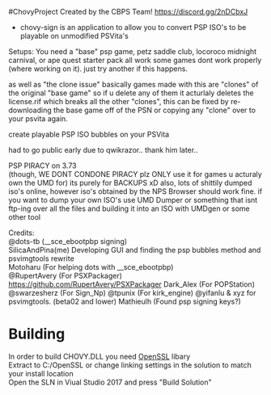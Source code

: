#ChovyProject 
Created by the CBPS Team!
https://discord.gg/2nDCbxJ

- chovy-sign is an application to allow you to convert PSP ISO's to be playable on unmodified PSVita's

Setups:
You need a "base" psp game, petz saddle club, locoroco midnight carnival, or ape quest starter pack all work
some games dont work properly (where working on it). just try another if this happens.

as well as "the clone issue" basically games made with this are "clones" of the original "base game" so if u delete any of them it acturlaly deletes the license.rif which breaks all the other "clones", this can be fixed by re-downloading the base game off of the PSN or copying any "clone" over to your psvita again.

create playable PSP ISO bubbles on your PSVita

had to go public early due to qwikrazor.. thank him later..

PSP PIRACY on 3.73  
(though, WE DONT CONDONE PIRACY plz ONLY use it for games u acturaly own the UMD for) 
its purely for BACKUPS xD
also, lots of shittily dumped iso's online, however iso's obtained by the NPS Browser should work fine.
if you want to dump your own ISO's use UMD Dumper  or something that isnt ftp-ing over all the files and building it into an ISO with UMDgen or some other tool

Credits:    
@dots-tb (__sce_ebootpbp signing)    
SilicaAndPina(me) Developing GUI and finding the psp bubbles method and psvimgtools rewrite        
Motoharu (For helping dots with __sce_ebootpbp)  
@RupertAvery (For PSXPackager) https://github.com/RupertAvery/PSXPackager
Dark_Alex (For POPStation)
@swarzesherz (For Sign_Np)
@tpunix (For kirk_engine)
@yifanlu & xyz for psvimgtools. (beta02 and lower)
Mathieulh (Found psp signing keys?)

# Building
In order to build CHOVY.DLL you need [OpenSSL](https://www.npcglib.org/~stathis/downloads/openssl-1.1.0f-vs2017.7z) libary    
Extract to C:/OpenSSL or change linking settings in the solution to match your install location   
Open the SLN in Viual Studio 2017 and press "Build Solution"    
